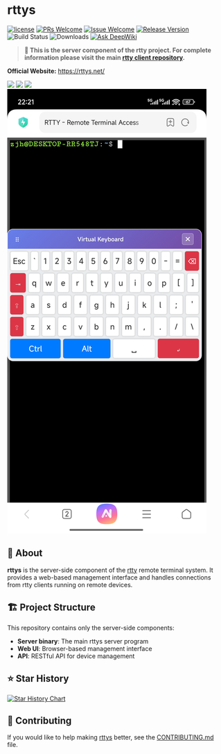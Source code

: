 # rttys

[1]: https://img.shields.io/badge/license-MIT-brightgreen.svg?style=plastic
[2]: /LICENSE
[3]: https://img.shields.io/badge/PRs-welcome-brightgreen.svg?style=plastic
[4]: https://github.com/zhaojh329/rttys/pulls
[5]: https://img.shields.io/badge/Issues-welcome-brightgreen.svg?style=plastic
[6]: https://github.com/zhaojh329/rttys/issues/new
[7]: https://img.shields.io/badge/release-5.2.0-blue.svg?style=plastic
[8]: https://github.com/zhaojh329/rttys/releases
[9]: https://github.com/zhaojh329/rttys/workflows/build/badge.svg
[10]: https://img.shields.io/github/downloads/zhaojh329/rttys/total
[12]: https://deepwiki.com/badge.svg
[13]: https://deepwiki.com/zhaojh329/rttys

[![license][1]][2]
[![PRs Welcome][3]][4]
[![Issue Welcome][5]][6]
[![Release Version][7]][8]
![Build Status][9]
![Downloads][10]
[![Ask DeepWiki][12]][13]

> **🔗 This is the server component of the rtty project. For complete information please visit the main [rtty client repository](https://github.com/zhaojh329/rtty).**

**Official Website:** https://rttys.net/

![](/img/terminal.gif)
![](/img/file.gif)
![](/img/web.gif)
![](/img/virtual-keyboard.jpg)

## 📖 About

**rttys** is the server-side component of the [rtty](https://github.com/zhaojh329/rtty) remote terminal system. It provides a web-based management interface and handles connections from rtty clients running on remote devices.

## 🏗️ Project Structure

This repository contains only the server-side components:
- **Server binary**: The main rttys server program
- **Web UI**: Browser-based management interface
- **API**: RESTful API for device management

## ⭐ Star History
[![Star History Chart](https://api.star-history.com/svg?repos=zhaojh329/rttys&type=Date)](https://www.star-history.com/#zhaojh329/rttys&Date)

## 🤝 Contributing
If you would like to help making [rttys](https://github.com/zhaojh329/rttys) better,
see the [CONTRIBUTING.md](https://github.com/zhaojh329/rttys/blob/master/CONTRIBUTING.md) file.
